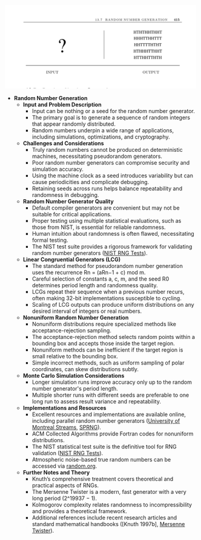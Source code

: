 ![ADM-ch13-numericals-random-numbers](ADM-ch13-numericals-random-numbers.best.png)

- **Random Number Generation**
  - **Input and Problem Description**
    - Input can be nothing or a seed for the random number generator.
    - The primary goal is to generate a sequence of random integers that appear randomly distributed.
    - Random numbers underpin a wide range of applications, including simulations, optimizations, and cryptography.
  - **Challenges and Considerations**
    - Truly random numbers cannot be produced on deterministic machines, necessitating pseudorandom generators.
    - Poor random number generators can compromise security and simulation accuracy.
    - Using the machine clock as a seed introduces variability but can cause periodicities and complicate debugging.
    - Retaining seeds across runs helps balance repeatability and randomness in debugging.
  - **Random Number Generator Quality**
    - Default compiler generators are convenient but may not be suitable for critical applications.
    - Proper testing using multiple statistical evaluations, such as those from NIST, is essential for reliable randomness.
    - Human intuition about randomness is often flawed, necessitating formal testing.
    - The NIST test suite provides a rigorous framework for validating random number generators ([NIST RNG Tests](http://csrc.nist.gov/rng/)).
  - **Linear Congruential Generators (LCG)**
    - The standard method for pseudorandom number generation uses the recurrence Rn = (aRn−1 + c) mod m.
    - Careful selection of constants a, c, m, and the seed R0 determines period length and randomness quality.
    - LCGs repeat their sequence when a previous number recurs, often making 32-bit implementations susceptible to cycling.
    - Scaling of LCG outputs can produce uniform distributions on any desired interval of integers or real numbers.
  - **Nonuniform Random Number Generation**
    - Nonuniform distributions require specialized methods like acceptance-rejection sampling.
    - The acceptance-rejection method selects random points within a bounding box and accepts those inside the target region.
    - Nonuniform methods can be inefficient if the target region is small relative to the bounding box.
    - Simple incorrect methods, such as uniform sampling of polar coordinates, can skew distributions subtly.
  - **Monte Carlo Simulation Considerations**
    - Longer simulation runs improve accuracy only up to the random number generator's period length.
    - Multiple shorter runs with different seeds are preferable to one long run to assess result variance and repeatability.
  - **Implementations and Resources**
    - Excellent resources and implementations are available online, including parallel random number generators ([University of Montreal Streams](http://www.iro.umontreal.ca/~lecuyer/myftp/streams00/), [SPRNG](http://sprng.cs.fsu.edu/)).
    - ACM Collected Algorithms provide Fortran codes for nonuniform distributions.
    - The NIST statistical test suite is the definitive tool for RNG validation ([NIST RNG Tests](http://csrc.nist.gov/rng/)).
    - Atmospheric noise-based true random numbers can be accessed via [random.org](http://www.random.org).
  - **Further Notes and Theory**
    - Knuth’s comprehensive treatment covers theoretical and practical aspects of RNGs.
    - The Mersenne Twister is a modern, fast generator with a very long period (2^19937 − 1).
    - Kolmogorov complexity relates randomness to incompressibility and provides a theoretical framework.
    - Additional references include recent research articles and standard mathematical handbooks ([Knuth 1997b], [Mersenne Twister](https://www.math.sci.hiroshima-u.ac.jp/~m-mat/MT/emt.html)).
